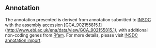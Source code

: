 
Annotation
----------

The annotation presented is derived from annotation submitted to
[INSDC](http://www.insdc.org) with the assembly accession [GCA\_902155815.1]
(http://www.ebi.ac.uk/ena/data/view/GCA_902155815.1),
with additional non-coding genes from
[Rfam](http://rfam.xfam.org/). For more details, please visit [INSDC
annotation import](http://ensemblgenomes.org/info/data/insdc_annotation).
